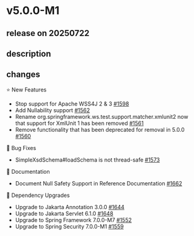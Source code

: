# v5.0.0-M1

## release on 20250722
## description
## changes
⭐ New Features

* Stop support for Apache WSS4J 2 & 3 <a href="https://github.com/spring-projects/spring-ws/issues/1598" data-hovercard-type="issue" data-hovercard-url="/spring-projects/spring-ws/issues/1598/hovercard">#1598</a>
* Add Nullability support <a href="https://github.com/spring-projects/spring-ws/issues/1562" data-hovercard-type="issue" data-hovercard-url="/spring-projects/spring-ws/issues/1562/hovercard">#1562</a>
* Rename org.springframework.ws.test.support.matcher.xmlunit2 now that support for XmlUnit 1 has been removed <a href="https://github.com/spring-projects/spring-ws/issues/1561" data-hovercard-type="issue" data-hovercard-url="/spring-projects/spring-ws/issues/1561/hovercard">#1561</a>
* Remove functionality that has been deprecated for removal in 5.0.0 <a href="https://github.com/spring-projects/spring-ws/issues/1560" data-hovercard-type="issue" data-hovercard-url="/spring-projects/spring-ws/issues/1560/hovercard">#1560</a>

🐞 Bug Fixes

* SimpleXsdSchema#loadSchema is not thread-safe <a href="https://github.com/spring-projects/spring-ws/issues/1573" data-hovercard-type="issue" data-hovercard-url="/spring-projects/spring-ws/issues/1573/hovercard">#1573</a>

📔 Documentation

* Document Null Safety Support in Reference Documentation <a href="https://github.com/spring-projects/spring-ws/issues/1662" data-hovercard-type="issue" data-hovercard-url="/spring-projects/spring-ws/issues/1662/hovercard">#1662</a>

🔨 Dependency Upgrades

* Upgrade to Jakarta Annotation 3.0.0 <a href="https://github.com/spring-projects/spring-ws/issues/1644" data-hovercard-type="issue" data-hovercard-url="/spring-projects/spring-ws/issues/1644/hovercard">#1644</a>
* Upgrade to Jakarta Servlet 6.1.0 <a href="https://github.com/spring-projects/spring-ws/issues/1648" data-hovercard-type="issue" data-hovercard-url="/spring-projects/spring-ws/issues/1648/hovercard">#1648</a>
* Upgrade to Spring Framework 7.0.0-M7 <a href="https://github.com/spring-projects/spring-ws/issues/1552" data-hovercard-type="issue" data-hovercard-url="/spring-projects/spring-ws/issues/1552/hovercard">#1552</a>
* Upgrade to Spring Security 7.0.0-M1 <a href="https://github.com/spring-projects/spring-ws/issues/1559" data-hovercard-type="issue" data-hovercard-url="/spring-projects/spring-ws/issues/1559/hovercard">#1559</a>

